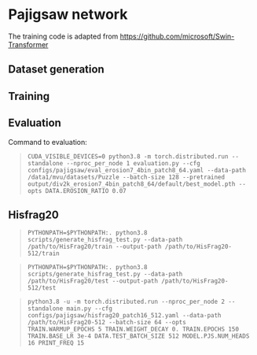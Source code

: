 # Pajigsaw network

The training code is adapted from https://github.com/microsoft/Swin-Transformer

## Dataset generation

## Training

## Evaluation
Command to evaluation:
>```CUDA_VISIBLE_DEVICES=0 python3.8 -m torch.distributed.run --standalone --nproc_per_node 1 evaluation.py --cfg configs/pajigsaw/eval_erosion7_4bin_patch8_64.yaml --data-path /data1/mvu/datasets/Puzzle --batch-size 128 --pretrained output/div2k_erosion7_4bin_patch8_64/default/best_model.pth --opts DATA.EROSION_RATIO 0.07```

## Hisfrag20
>```PYTHONPATH=$PYTHONPATH:. python3.8 scripts/generate_hisfrag_test.py --data-path /path/to/HisFrag20/train --output-path /path/to/HisFrag20-512/train```

>```PYTHONPATH=$PYTHONPATH:. python3.8 scripts/generate_hisfrag_test.py --data-path /path/to/HisFrag20/test --output-path /path/to/HisFrag20-512/test```
 
>```python3.8 -u -m torch.distributed.run --nproc_per_node 2 --standalone main.py --cfg configs/pajigsaw/hisfrag20_patch16_512.yaml --data-path /path/to/HisFrag20-512 --batch-size 64 --opts TRAIN.WARMUP_EPOCHS 5 TRAIN.WEIGHT_DECAY 0. TRAIN.EPOCHS 150 TRAIN.BASE_LR 3e-4 DATA.TEST_BATCH_SIZE 512 MODEL.PJS.NUM_HEADS 16 PRINT_FREQ 15``` 